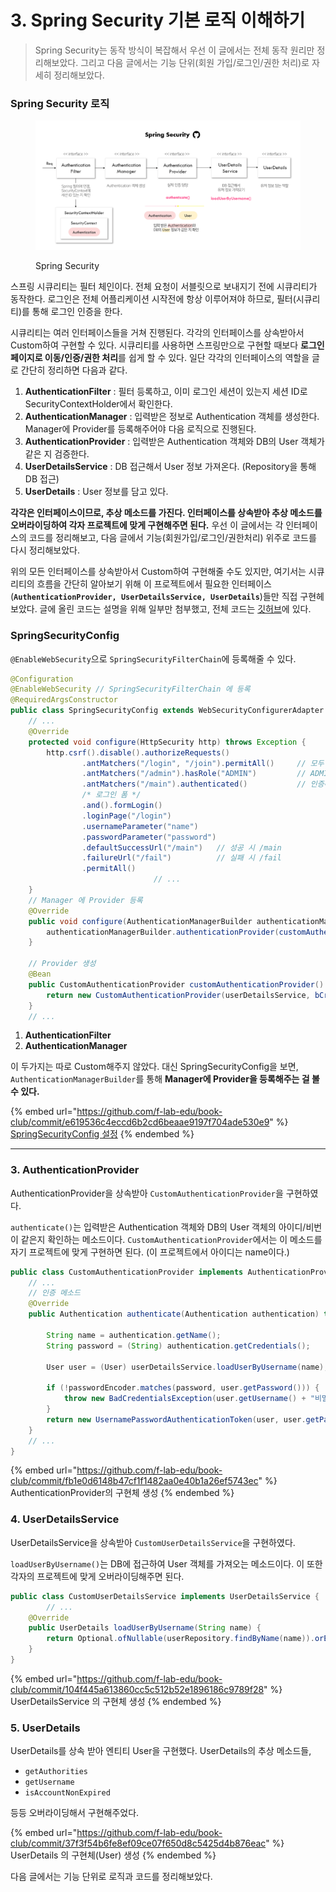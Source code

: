 # 3. Spring Security 기본 로직 이해하기

> Spring Security는 동작 방식이 복잡해서 우선 이 글에서는 전체 동작 원리만 정리해보았다. 그리고 다음 글에서는 기능 단위(회원 가입/로그인/권한 처리)로 자세히 정리해보았다.



### Spring Security 로직

<figure><img src="../../../.gitbook/assets/image (1).png" alt=""><figcaption><p>Spring Security</p></figcaption></figure>

스프링 시큐리티는 필터 체인이다. 전체 요청이 서블릿으로 보내지기 전에 시큐리티가 동작한다. 로그인은 전체 어플리케이션 시작전에 항상 이루어져야 하므로, 필터(시큐리티)를 통해 로그인 인증을 한다.

시큐리티는 여러 인터페이스들을 거쳐 진행된다. 각각의 인터페이스를 상속받아서 Custom하여 구현할 수 있다. 시큐리티를 사용하면 스프링만으로 구현할 때보다 **로그인 페이지로 이동/인증/권한 처리**를 쉽게 할 수 있다. 일단 각각의 인터페이스의 역할을 글로 간단히 정리하면 다음과 같다.

1. **AuthenticationFilter** : 필터 등록하고, 이미 로그인 세션이 있는지 세션 ID로 SecurityContextHolder에서 확인한다.
2. **AuthenticationManager** : 입력받은 정보로 Authentication 객체를 생성한다. Manager에 Provider를 등록해주어야 다음 로직으로 진행된다.
3. **AuthenticationProvider** : 입력받은 Authentication 객체와 DB의 User 객체가 같은 지 검증한다.
4. **UserDetailsService** : DB 접근해서 User 정보 가져온다. (Repository을 통해 DB 접근)
5. **UserDetails** : User 정보를 담고 있다.

**각각은 인터페이스이므로, 추상 메소드를 가진다. 인터페이스를 상속받아 추상 메소드를 오버라이딩하여 각자 프로젝트에 맞게 구현해주면 된다.** 우선 이 글에서는 각 인터페이스의 코드를 정리해보고, 다음 글에서 기능(회원가입/로그인/권한처리) 위주로 코드를 다시 정리해보았다.

위의 모든 인터페이스를 상속받아서 Custom하여 구현해줄 수도 있지만, 여기서는 시큐리티의 흐름을 간단히 알아보기 위해 이 프로젝트에서 필요한 인터페이스(**`AuthenticationProvider, UserDetailsService, UserDetails`**)들만 직접 구현헤보았다. 글에 올린 코드는 설명을 위해 일부만 첨부했고, 전체 코드는 [깃허브](https://github.com/f-lab-edu/book-club/compare/feat/login-security-sy)에 있다.



### SpringSecurityConfig

`@EnableWebSecurity`으로 `SpringSecurityFilterChain`에 등록해줄 수 있다.

```java
@Configuration
@EnableWebSecurity // SpringSecurityFilterChain 에 등록
@RequiredArgsConstructor
public class SpringSecurityConfig extends WebSecurityConfigurerAdapter {
    // ...
    @Override
    protected void configure(HttpSecurity http) throws Exception {
        http.csrf().disable().authorizeRequests()
                .antMatchers("/login", "/join").permitAll()     // 모두 접근 가능
                .antMatchers("/admin").hasRole("ADMIN")         // ADMIN 만 접근 가능
                .antMatchers("/main").authenticated()           // 인증해야 접근 가능
                /* 로그인 폼 */
                .and().formLogin()
                .loginPage("/login")
                .usernameParameter("name")
                .passwordParameter("password")
                .defaultSuccessUrl("/main")   // 성공 시 /main
                .failureUrl("/fail")          // 실패 시 /fail
                .permitAll()
								// ...
    }
    // Manager 에 Provider 등록
    @Override
    public void configure(AuthenticationManagerBuilder authenticationManagerBuilder) throws Exception {
        authenticationManagerBuilder.authenticationProvider(customAuthenticationProvider());
    }

    // Provider 생성
    @Bean
    public CustomAuthenticationProvider customAuthenticationProvider() {
        return new CustomAuthenticationProvider(userDetailsService, bCryptPasswordEncoder());
    }
    // ...
```

1. **AuthenticationFilter**
2. **AuthenticationManager**

이 두가지는 따로 Custom해주지 않았다. 대신 SpringSecurityConfig을 보면, `AuthenticationManagerBuilder`를 통해 **Manager에 Provider을 등록해주는 걸 볼 수 있다.**

{% embed url="https://github.com/f-lab-edu/book-club/commit/e619536c4eccd6b2cd6beaae9197f704ade530e9" %}
[SpringSecurityConfig 설정](https://github.com/f-lab-edu/book-club/commit/e619536c4eccd6b2cd6beaae9197f704ade530e9)
{% endembed %}

****

### 3. **AuthenticationProvider**

AuthenticationProvider을 상속받아 `CustomAuthenticationProvider`을 구현하였다.

`authenticate()`는 입력받은 Authentication 객체와 DB의 User 객체의 아이디/비번이 같은지 확인하는 메소드이다. `CustomAuthenticationProvider`에서는 이 메소드를 자기 프로젝트에 맞게 구현하면 된다. (이 프로젝트에서 아이디는 name이다.)

```java
public class CustomAuthenticationProvider implements AuthenticationProvider {
	// ...	
	// 인증 메소드
    @Override
    public Authentication authenticate(Authentication authentication) throws AuthenticationException {

        String name = authentication.getName();
        String password = (String) authentication.getCredentials();

        User user = (User) userDetailsService.loadUserByUsername(name);

        if (!passwordEncoder.matches(password, user.getPassword())) {
            throw new BadCredentialsException(user.getUsername() + "비밀번호를 다시 입력해주세요.");
        }
        return new UsernamePasswordAuthenticationToken(user, user.getPassword(), user.getAuthorities());
    }
	// ...
}
```

{% embed url="https://github.com/f-lab-edu/book-club/commit/fb1e0d6148b47cf1f1482aa0e40b1a26ef5743ec" %}
AuthenticationProvider의 구현체 생성
{% endembed %}



### 4. **UserDetailsService**

UserDetailsService을 상속받아 `CustomUserDetailsService`을 구현하였다.

`loadUserByUsername()`는 DB에 접근하여 User 객체를 가져오는 메소드이다. 이 또한 각자의 프로젝트에 맞게 오버라이딩해주면 된다.

```java
public class CustomUserDetailsService implements UserDetailsService {
		// ...
    @Override
    public UserDetails loadUserByUsername(String name) {
        return Optional.ofNullable(userRepository.findByName(name)).orElseThrow(() -> new BadCredentialsException("이메일 주소를 확인해주세요."));
    }
}
```

{% embed url="https://github.com/f-lab-edu/book-club/commit/104f445a613860cc5c512b52e1896186c9789f28" %}
UserDetailsService 의 구현체 생성
{% endembed %}



### 5. UserDetails

UserDetails를 상속 받아 엔티티 User을 구현했다. UserDetails의 추상 메소드들,

* `getAuthorities`
* `getUsername`
* `isAccountNonExpired`

등등 오버라이딩해서 구현해주었다.

{% embed url="https://github.com/f-lab-edu/book-club/commit/37f3f54b6fe8ef09ce07f650d8c5425d4b876eac" %}
UserDetails 의 구현체(User) 생성
{% endembed %}

다음 글에서는 기능 단위로 로직과 코드를 정리해보았다.

